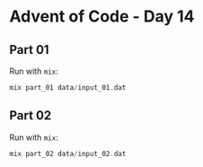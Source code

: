 # Advent of Code - Day 14

## Part 01

Run with `mix`:

```elixir
mix part_01 data/input_01.dat
```

## Part 02

Run with `mix`:

```elixir
mix part_02 data/input_02.dat
```